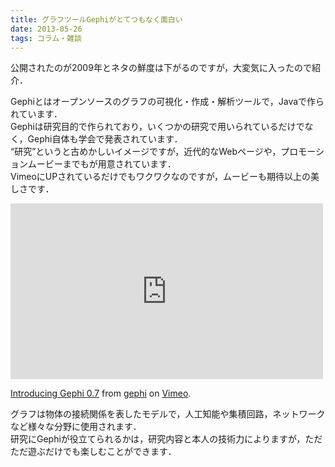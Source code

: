 ```yaml
---
title: グラフツールGephiがとてつもなく面白い
date: 2013-05-26
tags: コラム・雑談
---
```


公開されたのが2009年とネタの鮮度は下がるのですが，大変気に入ったので紹介．

Gephiとはオープンソースのグラフの可視化・作成・解析ツールで，Javaで作られています．<br />
Gephiは研究目的で作られており，いくつかの研究で用いられているだけでなく，Gephi自体も学会で発表されています．<br />
“研究”というと古めかしいイメージですが，近代的なWebページや，プロモーションムービーまでもが用意されています．<br />
VimeoにUPされているだけでもワクワクなのですが，ムービーも期待以上の美しさです．

<iframe src="http://player.vimeo.com/video/9726202" width="500" height="281" frameborder="0" webkitallowfullscreen mozallowfullscreen allowfullscreen></iframe>



[Introducing Gephi 0.7](http://vimeo.com/9726202) from [gephi](http://vimeo.com/gephi) on [Vimeo](http://vimeo.com).

グラフは物体の接続関係を表したモデルで，人工知能や集積回路，ネットワークなど様々な分野に使用されます．<br />
研究にGephiが役立てられるかは，研究内容と本人の技術力によりますが，ただただ遊ぶだけでも楽しむことができます．

